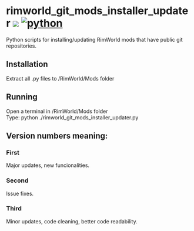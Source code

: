 # rimworld_git_mods_installer_updater ![](https://img.shields.io/badge/License-GPLv3-blue.svg) [![python](https://img.shields.io/badge/Python-3.12-3776AB.svg?style=flat&logo=python&logoColor=white)](https://www.python.org) 
Python scripts for installing/updating RimWorld mods that have public git repositories.

## Installation  
Extract all .py files to /RimWorld/Mods folder  

## Running
Open a terminal in /RimWorld/Mods folder  
Type: python ./rimworld_git_mods_installer_updater.py  

## Version numbers meaning:
### First
Major updates, new funcionalities.
### Second
Issue fixes.
### Third
Minor updates, code cleaning, better code readability.
